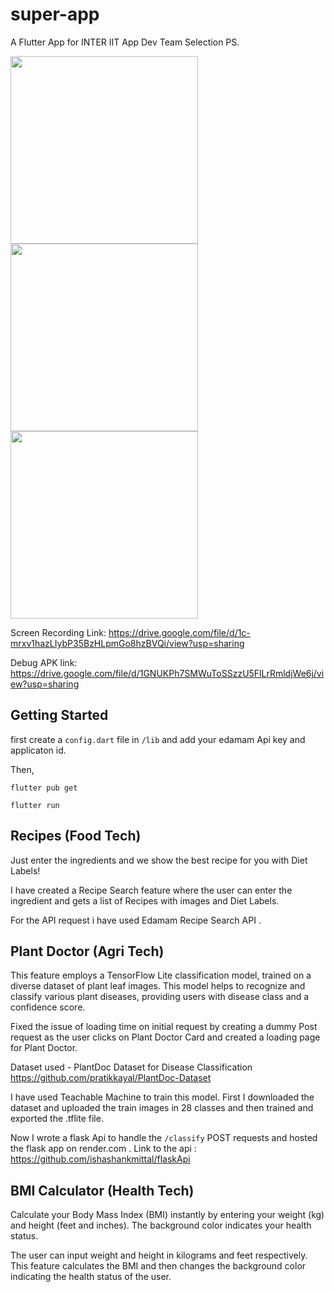 # super-app

A Flutter App for INTER IIT App Dev Team Selection PS.

<p float="left">
  <img src="https://github.com/ishashankmittal/Super-App/assets/117439240/9e6622f9-ab09-4afe-af77-05ccf8b10fad" width="300" />
  <img src="https://github.com/ishashankmittal/Super-App/assets/117439240/578a3ff5-b3ff-48d6-8b7a-b83c40b363c3" width="300" /> 
  <img src="https://github.com/ishashankmittal/Super-App/assets/117439240/e57acf67-6346-4800-a08b-ded16d058b53" width="300" />
</p>

Screen Recording Link: https://drive.google.com/file/d/1c-mrxv1hazLIybP35BzHLpmGo8hzBVQi/view?usp=sharing

Debug APK link: https://drive.google.com/file/d/1GNUKPh7SMWuToSSzzU5FlLrRmldjWe6j/view?usp=sharing

## Getting Started

first create a ```config.dart``` file in ```/lib``` and add your edamam Api key and applicaton id.

Then,

```flutter pub get```

```flutter run```

## Recipes (Food Tech)

Just enter the ingredients and we show the best recipe for you with Diet Labels!

I have created a Recipe Search feature where the user can enter the ingredient and gets a list of Recipes with images and Diet Labels.

For the API request i have used Edamam Recipe Search API .



## Plant Doctor (Agri Tech)

This feature employs a TensorFlow Lite classification model, trained on a diverse dataset of plant leaf images. This model helps to recognize and classify various plant diseases, providing users with disease class and a confidence score.

Fixed the issue of loading time on initial request by creating a dummy Post request as the user clicks on Plant Doctor Card and created a loading page for Plant Doctor.

Dataset used - PlantDoc Dataset for Disease Classification
https://github.com/pratikkayal/PlantDoc-Dataset

I have used Teachable Machine to train this model. First I downloaded the dataset and uploaded the train images in 28 classes and then trained and exported the .tflite file.

Now I wrote a flask Api to handle the ```/classify``` POST requests and hosted the flask app on render.com .
Link to the api : https://github.com/ishashankmittal/flaskApi



## BMI Calculator (Health Tech)

Calculate your Body Mass Index (BMI) instantly by entering your weight (kg) and height (feet and inches). The background color indicates your health status.

The user can input weight and height in kilograms and feet respectively. This feature calculates the BMI and then changes the background color indicating the health status of the user.


